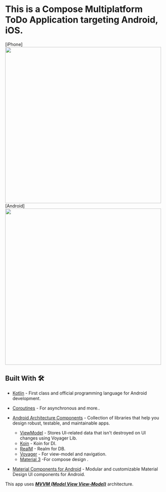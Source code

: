 # This is a Compose Multiplatform ToDo Application targeting Android, iOS. 



[iPhone]
<img src="https://github.com/devggaurav/ToDoApp-Compose-multiplatform/assets/42926809/fedc9e41-c6f2-4275-8bd6-f0e127f5c87d" height="500px"> 
[Android]
<img src="https://github.com/devggaurav/ToDoApp-Compose-multiplatform/assets/42926809/baec1715-cd04-42ae-9e20-e00f4699956b" height="500px">





## Built With 🛠
- [Kotlin](https://kotlinlang.org/) - First class and official programming language for Android development.
- [Coroutines](https://kotlinlang.org/docs/reference/coroutines-overview.html) - For asynchronous and more..
- [Android Architecture Components](https://developer.android.com/topic/libraries/architecture) - Collection of libraries that help you design robust, testable, and maintainable apps.
  - [ViewModel](https://voyager.adriel.cafe/) - Stores UI-related data that isn't destroyed on UI changes using Voyager Lib. 
  - [Koin](https://insert-koin.io/docs/setup/koin/) - Koin for DI.
  - [RealM](https://github.com/realm/realm-kotlin) - Realm for DB.
  - [Voyager](https://voyager.adriel.cafe/) - For view-model and navigation.
  - [Material 3](https://m3.material.io/) -For compose design .

- [Material Components for Android](https://github.com/material-components/material-components-android) - Modular and customizable Material Design UI components for Android.


This app uses [***MVVM (Model View View-Model)***](https://developer.android.com/jetpack/docs/guide#recommended-app-arch) architecture.



